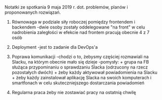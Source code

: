 Notatki ze spotkania 9 maja 2019 r. dot. problemów, planów i proponowanych rozwiązań.

1. Równowaga w podziale siły roboczej pomiędzy frontendem i backendem
	-dwie osoby zostały oddelegowane "na front" w celu nadrobienia zaległości
	w efekcie nad frontem pracują obecnie  4 z 7 osób

2. Deployment
	-jest to zadanie dla DevOps'a 
	
3. Poprawa komunikacji
	-chodzi o to, żebysmy częściej rozmawiali na Slacku, na którym obecnie mało się dzieje
	-pomysły:
		+ grupa na FB służąca przypominaniu o sprawdzaniu Slacka (odrzucony na rzecz pozostałych dwóch)
		+ żeby każdy aktywował powiadomienia na Slacku
		+ żeby każdy zainstalował aplikację Slacka na swoich komputerach i smartfonach w celu skuteczniejszego dostarczania powiadomień
		
4. Regularna praca
	żeby nie zostawiać pracy na ostatnią chwilę